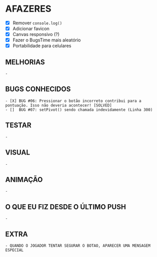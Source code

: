 # AFAZERES

  - [X] Remover `console.log()`
  - [X] Adicionar favicon
  - [X] Canvas responsivo (?)
  - [X] Fazer o BugsTime mais aleatório
  - [X] Portabilidade para celulares

  ## MELHORIAS

    - 

  ## BUGS CONHECIDOS

    - [X] BUG #06: Pressionar o botão incorreto contribui para a pontuação. Isso não deveria acontecer! [SOLVED]
    - []  BUG #07: setPivot() sendo chamada indevidamente (Linha 300)

  ## TESTAR

    -

  ## VISUAL

    - 

  ## ANIMAÇÃO

    - 

  ## O QUE EU FIZ DESDE O ÚLTIMO PUSH

    - 

  ## EXTRA

    - QUANDO O JOGADOR TENTAR SEGURAR O BOTAO, APARECER UMA MENSAGEM ESPECIAL
    